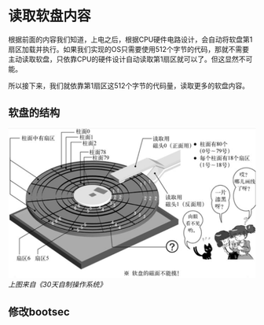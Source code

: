 # 读取软盘内容

根据前面的内容我们知道，上电之后，根据CPU硬件电路设计，会自动将软盘第1扇区加载并执行。如果我们实现的OS只需要使用512个字节的代码，那就不需要主动读取软盘，只依靠CPU的硬件设计自动读取第1扇区就可以了。但这显然不可能。

所以接下来，我们就依靠第1扇区这512个字节的代码量，读取更多的软盘内容。

## 软盘的结构

![floppy](../imgs/chap2/floppy.png)
*上图来自《30天自制操作系统》*

## 修改bootsec
